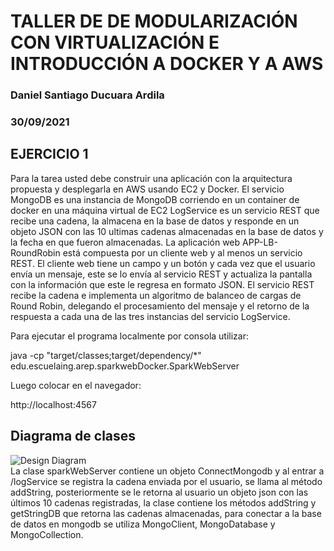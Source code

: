# TALLER DE DE MODULARIZACIÓN CON VIRTUALIZACIÓN E INTRODUCCIÓN A DOCKER Y A AWS
### Daniel Santiago Ducuara Ardila
### 30/09/2021

## EJERCICIO 1
Para la tarea usted debe construir una aplicación con la arquitectura propuesta y desplegarla en AWS usando EC2 y Docker.
El servicio MongoDB es una instancia de MongoDB corriendo en un container de docker en una máquina virtual de EC2
LogService es un servicio REST que recibe una cadena, la almacena en la base de datos y responde en un objeto JSON con las 10 ultimas cadenas almacenadas en la base de datos y la fecha en que fueron almacenadas.
La aplicación web APP-LB-RoundRobin está compuesta por un cliente web y al menos un servicio REST. El cliente web tiene un campo 
y un botón y cada vez que el usuario envía un mensaje, este se lo envía al servicio REST y actualiza la pantalla con la información 
que este le regresa en formato JSON. El servicio REST recibe la cadena e implementa un algoritmo de balanceo de cargas de Round Robin, 
delegando el procesamiento del mensaje y el retorno de la respuesta a cada una de las tres instancias del servicio LogService.

Para ejecutar el programa localmente por consola utilizar:

java -cp "target/classes;target/dependency/*" edu.escuelaing.arep.sparkwebDocker.SparkWebServer

Luego colocar en el navegador:

http://localhost:4567

## Diagrama de clases
![Design Diagram](images/proyectos.PNG "Diagram")<br>
La clase sparkWebServer contiene un objeto ConnectMongodb y al entrar a /logService se registra la cadena enviada por el usuario, se llama al 
método addString, posteriormente se le retorna al usuario un objeto json con las últimos 10 cadenas registradas, la clase contiene los 
métodos addString y getStringDB que retorna las cadenas almacenadas, para conectar a la base de datos en mongodb se utiliza MongoClient,
MongoDatabase y MongoCollection.



